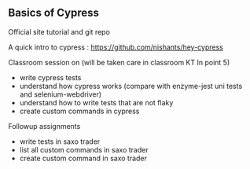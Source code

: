 ## Basics of Cypress

Official site tutorial and git repo

A quick intro to cypress : https://github.com/nishants/hey-cypress

Classroom session on (will be taken care in classroom KT In point 5)

- write cypress tests
- understand how cypress works (compare with enzyme-jest uni tests and selenium-webdriver)
- understand how to write tests that are not flaky
- create custom commands in cypress

Followup assignments

- write tests in saxo trader
- list all custom commands in saxo trader
- create custom command in saxo trader
